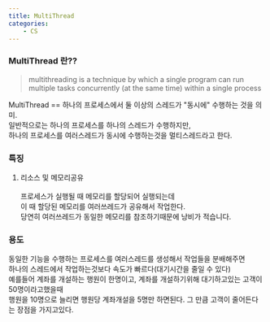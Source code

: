 ```yaml
---
title: MultiThread
categories: 
    - CS 
---
```


### MultiThread 란??

> multithreading is a technique by which a single program can run multiple tasks concurrently (at the same time) within a single process

MultiThread == 하나의 프로세스에서 둘 이상의 스레드가 "동시에" 수행하는 것을 의미. <br>
일반적으로는 하나의 프로세스를 하나의 스레드가 수행하지만, <br>
하나의 프로세스를 여러스레드가 동시에 수행하는것을 멀티스레드라고 한다.<br>

### 특징
1. 리소스 및 메모리공유 <br><br>
프로세스가 실행될 때 메모리를 할당되어 실행되는데 <br>
이 때 할당된 메모리를 여러쓰레드가 공유해서 작업한다. <br>
당연히 여러쓰레드가 동일한 메모리를 참조하기때문에 낭비가 적습니다. <br>


### 용도
동일한 기능을 수행하는 프로세스를 여러스레드를 생성해서 작업들을 분배해주면 <br>
하나의 스레드에서 작업하는것보다 속도가 빠르다(대기시간을 줄일 수 있다)<br>
예를들어 계좌를 개설하는 행원이 한명이고, 계좌를 개설하기위해 대기하고있는 고객이 50명이라고했을때<br>
행원을 10명으로 늘리면 행원당 계좌개설을 5명만 하면된다. 그 만큼 고객이 줄어든다는 장점을 가지고있다. <br>
